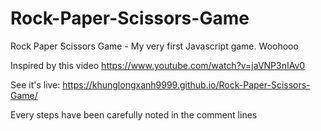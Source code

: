 # Rock-Paper-Scissors-Game
Rock Paper Scissors Game - My very first Javascript game. Woohooo 

Inspired by this video https://www.youtube.com/watch?v=jaVNP3nIAv0

See it's live: https://khunglongxanh9999.github.io/Rock-Paper-Scissors-Game/

Every steps have been carefully noted in the comment lines 
